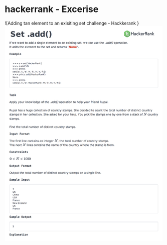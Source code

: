 # hackerrank - Excerise 

 ![Adding tan element to an exisiting set challenge - Hackkerank }
 <img src="https://github.com/Bal2018/hackerrank/blob/master/Images/py-set-add.png?raw=true">
